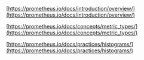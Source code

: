 
[https://prometheus.io/docs/introduction/overview/](https://prometheus.io/docs/introduction/overview/)

[https://prometheus.io/docs/concepts/metric_types/](https://prometheus.io/docs/concepts/metric_types/)

[https://prometheus.io/docs/practices/histograms/](https://prometheus.io/docs/practices/histograms/)
